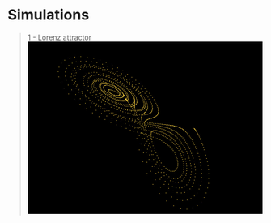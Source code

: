 # Simulations
> 1 - Lorenz attractor
![Screenshot](https://github.com/tarundhurwe/Simulations/blob/main/images/lorenzRes%20(1).jpeg)
